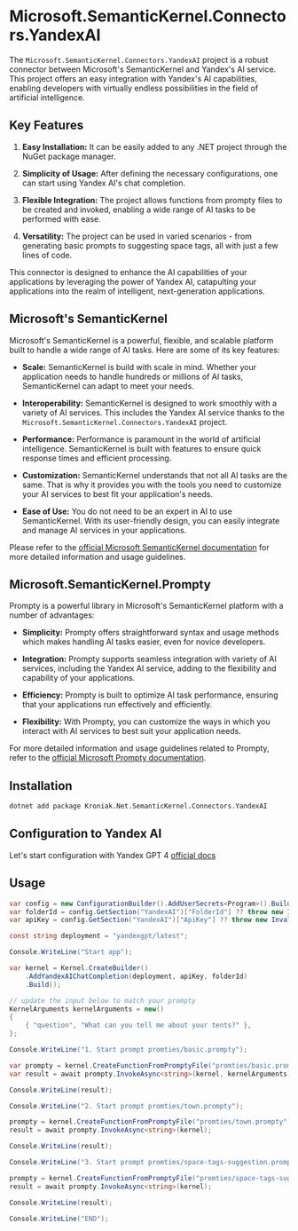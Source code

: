 # Microsoft.SemanticKernel.Connectors.YandexAI

The `Microsoft.SemanticKernel.Connectors.YandexAI` project is a robust connector between Microsoft's SemanticKernel and
Yandex's AI service. This project offers an easy integration with Yandex's AI capabilities, enabling developers with
virtually endless possibilities in the field of artificial intelligence.

## Key Features

1. **Easy Installation:** It can be easily added to any .NET project through the NuGet package manager.

2. **Simplicity of Usage:** After defining the necessary configurations, one can start using Yandex AI's chat
   completion.

3. **Flexible Integration:** The project allows functions from prompty files to be created and invoked, enabling a wide
   range of AI tasks to be performed with ease.

4. **Versatility:** The project can be used in varied scenarios - from generating basic prompts to suggesting space
   tags, all with just a few lines of code.

This connector is designed to enhance the AI capabilities of your applications by leveraging the power of Yandex AI,
catapulting your applications into the realm of intelligent, next-generation applications.

## Microsoft's SemanticKernel

Microsoft's SemanticKernel is a powerful, flexible, and scalable platform built to handle a wide range of AI tasks. Here
are some of its key features:

- **Scale:**
  SemanticKernel is build with scale in mind. Whether your application needs to handle hundreds or millions of AI tasks,
  SemanticKernel can adapt to meet your needs.

- **Interoperability:**
  SemanticKernel is designed to work smoothly with a variety of AI services. This includes the Yandex AI service thanks
  to the `Microsoft.SemanticKernel.Connectors.YandexAI` project.

- **Performance:**
  Performance is paramount in the world of artificial intelligence. SemanticKernel is built with features to ensure
  quick response times and efficient processing.

- **Customization:**
  SemanticKernel understands that not all AI tasks are the same. That is why it provides you with the tools you need to
  customize your AI services to best fit your application's needs.

- **Ease of Use:**
  You do not need to be an expert in AI to use SemanticKernel. With its user-friendly design, you can easily integrate
  and manage AI services in your applications.

Please refer to the [official Microsoft SemanticKernel documentation](https://docs.microsoft.com/semantic-kernel) for
more detailed information and usage guidelines.

## Microsoft.SemanticKernel.Prompty

Prompty is a powerful library in Microsoft's SemanticKernel platform with a number of advantages:

- **Simplicity:** Prompty offers straightforward syntax and usage methods which makes handling AI tasks easier, even for
  novice developers.

- **Integration:** Prompty supports seamless integration with variety of AI services, including the Yandex AI service,
  adding to the flexibility and capability of your applications.

- **Efficiency:** Prompty is built to optimize AI task performance, ensuring that your applications run effectively and
  efficiently.

- **Flexibility:** With Prompty, you can customize the ways in which you interact with AI services to best suit your
  application needs.

For more detailed information and usage guidelines related to Prompty, refer to
the [official Microsoft Prompty documentation](https://prompty.ai/).

## Installation

```bash
dotnet add package Kroniak.Net.SemanticKernel.Connectors.YandexAI
```

## Configuration to Yandex AI

Let's start configuration with Yandex GPT 4 [official docs](https://yandex.cloud/ru/docs/foundation-models/quickstart/yandexgpt)

## Usage

```csharp
var config = new ConfigurationBuilder().AddUserSecrets<Program>().Build();
var folderId = config.GetSection("YandexAI")["FolderId"] ?? throw new InvalidOperationException();
var apiKey = config.GetSection("YandexAI")["ApiKey"] ?? throw new InvalidOperationException();

const string deployment = "yandexgpt/latest";

Console.WriteLine("Start app");

var kernel = Kernel.CreateBuilder()
    .AddYandexAIChatCompletion(deployment, apiKey, folderId)
    .Build();

// update the input below to match your prompty
KernelArguments kernelArguments = new()
{
    { "question", "What can you tell me about your tents?" },
};

Console.WriteLine("1. Start prompt promties/basic.prompty");

var prompty = kernel.CreateFunctionFromPromptyFile("promties/basic.prompty");
var result = await prompty.InvokeAsync<string>(kernel, kernelArguments);

Console.WriteLine(result);

Console.WriteLine("2. Start prompt promties/town.prompty");

prompty = kernel.CreateFunctionFromPromptyFile("promties/town.prompty");
result = await prompty.InvokeAsync<string>(kernel);

Console.WriteLine(result);

Console.WriteLine("3. Start prompt promties/space-tags-suggestion.prompty");

prompty = kernel.CreateFunctionFromPromptyFile("promties/space-tags-suggestion.prompty");
result = await prompty.InvokeAsync<string>(kernel);

Console.WriteLine(result);

Console.WriteLine("END");
```
